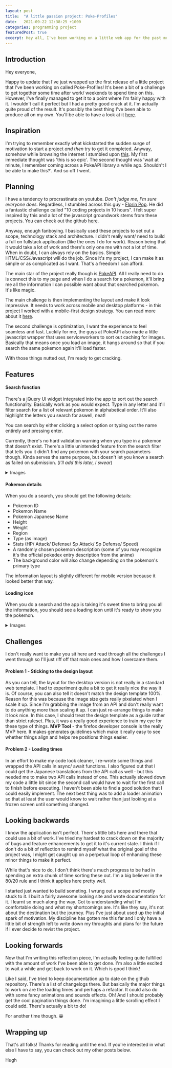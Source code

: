 ```yaml
---
layout: post
title:  "A little passion project: Poke-Profiles"
date:   2021-09-22 12:38:25 +1000
categories: programming project
featuredPost: true
excerpt: Hey all, I've been working on a little web app for the past month and half. I wanted to write a brief summary of the inspiration, process, what the current product looks like and perhaps a bit of reflection.
---
```

## Introduction
Hey everyone, 

Happy to update that I've just wrapped up the first release of a little project that I've been working on called Poke-Profiles! It's been a bit of a challenge to get together some time after work/ weekends to spend time on this. However, I've finally managed to get it to a point where I'm fairly happy with it. I wouldn't call it perfect but I had a pretty good crack at it. I'm actually quite proud of the result. It's possibly the best thing I've been able to produce all on my own. You'll be able to have a look at it [here](https://github.com/hughdtt/poke-profiles). 

## Inspiration

I'm trying to remember exactly what kickstarted the sudden surge of motivation to start a project *and then* try to get it completed. Anyway, somehow while browsing the internet I stumbled upon [this](https://dribbble.com/shots/2859891--025-Pikachu/attachments/2859891?mode=media). My first immediate thought was 'this is so epic'. The second thought was 'wait at minute, I remember coming across a PokeAPI library a while ago. Shouldn't I be able to make this?'. And so off I went.

## Planning

I have a tendency to procrastinate on youtube. *Don't judge me, I'm sure everyone does.* Regardless, I stumbled across this guy - [Florin Pop](https://www.florin-pop.com/). He did a fantastic challenge called "10 coding projects in 10 hours". I felt super inspired by this and a lot of the javascript groundwork stems from these projects. You can check out the github [here](https://github.com/florinpop17/10-projects-10-hours). 

Anyway, enough fanboying. I basically used these projects to set out a scope, technology stack and architecture. I didn't really want/ need to build a full on fullstack application (like the ones I do for work). Reason being that it would take a lot of work and there's only one me with not a lot of time. When in doubt, I can always rely on the basics. Simple HTML/CSS/Javascript will do the job. Since it's my project, I can make it as simple or as complicated as I want. That's a freedom I can afford. 

The main star of the project really though is [PokeAPI](https://github.com/PokeAPI/pokeapi/). All I really need to do is connect this to my page and when I do a search for a pokemon, it'll bring me all the information I can possible want about that searched pokemon. It's like magic. 

The main challenge is then implementing the layout and make it look impressive. It needs to work across mobile and desktop platforms - in this project I worked with a mobile-first design strategy. You can read more about it [here](https://css-tricks.com/how-to-develop-and-test-a-mobile-first-design-in-2021/).

The second challenge is optimization, I want the experience to feel seamless and fast. Luckily for me, the guys at PokeAPI also made a little javascript wrapper that uses serviceworkers to sort out caching for images. Basically that means once you load an image, it hangs around so that if you search the same pokemon again it'll load faster.

With those things nutted out, I'm ready to get cracking.

## Features

#### Search function

There's a jQuery UI widget integrated into the app to sort out the search functionality. Basically work as you would expect. Type in any letter and it'll filter search for a list of relevant pokemon in alphabetical order. It'll also highlight the letters you search for aswell, neat!

You can search by either clicking a select option or typing out the name entirely and pressing enter.

Currently, there's no hard validation warning when you type in a pokemon that doesn't exist. There's a little unintended feature from the search filter that tells you it didn't find any pokemon with your search parameters though. Kinda serves the same purpose, but doesn't let you know a search as failed on submission. (*I'll add this later, I swear*)

<details>
<summary>Images</summary>

##### Search functionality
![search](..\assets\poke-profiles\search.PNG)
</details>

#### Pokemon details

When you do a search, you should get the following details:
- Pokemon ID
- Pokemon Name
- Pokemon Japanese Name
- Height
- Weight
- Region
- Type (as image)
- Stats (HP/ Attack/ Defense/ Sp Attack/ Sp Defense/ Speed)
- A randomly chosen pokemon description (some of you may recognize it's the official pokedex entry description from the anime)
- The background color will also change depending on the pokemon's primary type

The information layout is slightly different for mobile version because it looked better that way. 

#### Loading icon

When you do a search and the app is taking it's sweet time to bring you all the information, you should see a loading icon until it's ready to show you the pokemon.

<details>
<summary>Images</summary>

##### Loading animation
![loading](..\assets\poke-profiles\loading.PNG)
</details>

## Challenges
I don't really want to make you sit here and read through all the challenges I went through so I'll just riff off that main ones and how I overcame them.

#### Problem 1 - Sticking to the design layout
As you can tell, the layout for the desktop version is not really in a standard web template. I had to experiment quite a bit to get it really nice the way it is. Of course, you can also tell it doesn't match the design template 100%. Reason for this was because the image size gets really pixelated when I scale it up. Since I'm grabbing the image from an API and don't really want to do anything more than scaling it up. I can just re-arrange things to make it look nice. In this case, I should treat the design template as a guide rather than strict ruleset. Plus, it was a really good experience to train my eye for these type of things. **MVP Tool** - the firefox developer console is the really MVP here. It makes generates guidelines which make it really easy to see whether things align and helps me positions things easier.


#### Problem 2 - Loading times
In an effort to make my code look cleaner, I re-wrote some things and wrapped the API calls in async/ await functions. I also figured out that I could get the Japanese translations from the API call as well - but this needed me to make two API calls instead of one. This actually slowed down my code a little bit since the second call would have to wait for the first call to finish before executing. I haven't been able to find a good solution that I could easily implement. The next best thing was to add a loader animation so that at least the user would know to wait rather than just looking at a frozen screen until something changed.  

## Looking backwards
I know the application isn't perfect. There's little bits here and there that could use a bit of work. I've tried my hardest to crack down on the majority of bugs and feature enhancements to get it to it's current state. I think if I don't do a bit of reflection to remind myself what the original goal of the project was, I might get caught up on a perpetual loop of enhancing these minor things to make it perfect. 

While that's nice to do, I don't think there's much progress to be had in spending an extra chunk of time sorting these out. I'm a big believer in the 80/20 rule and I think it applies here pretty well.

I started just wanted to build someting. I wrung out a scope and mostly stuck to it. I built a fairly awesome looking site and wrote documentation for it. I learnt so much along the way. Got to understanding what I'm comfortable doing and what my shortcomings are. It's like they say, it's not about the destination but the journey. Plus I've just about used up the initial spark of motivation. My discipline has gotten me this far and I only have a little bit of strength left to write down my throughts and plans for the future if I ever decide to revist the project.

## Looking forwards
Now that I'm writing this reflection piece, I'm actually feeling quite fulfilled with the amount of work I've been able to get done. I'm also a little excited to wait a while and get back to work on it. Which is good I think! 

Like I said, I've tried to keep documentation up to date on the github repository. There's a list of changelogs there. But basically the major things to work on are the loading times and perhaps a refactor. It could also do with some fancy animations and sounds effects. Oh! And I should probably get the cool pagination things done. I'm imagining a little scrolling effect I could add. There's actually a bit to do!

For another time though. 😀

## Wrapping up
That's all folks! Thanks for reading until the end. If you're interested in what else I have to say, you can check out my other posts below. 

Hugh

